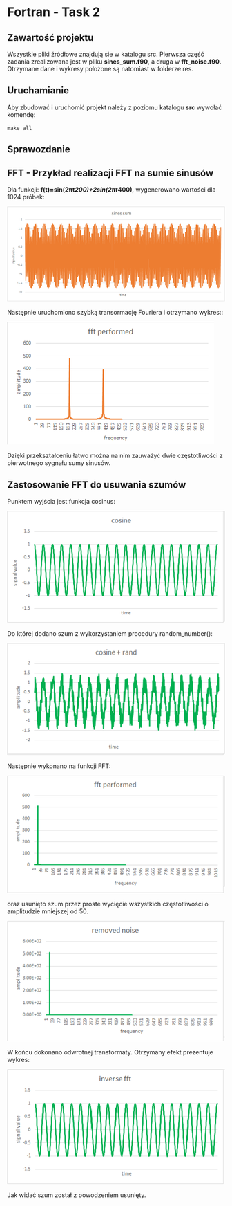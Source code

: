 # Fortran - Task 2

## Zawartość projektu
Wszystkie pliki źródłowe znajdują sie w katalogu src. Pierwsza część zadania zrealizowana jest w pliku **sines_sum.f90**, a druga w **fft_noise.f90**. Otrzymane dane i wykresy położone są natomiast w folderze res.

## Uruchamianie
Aby zbudować i uruchomić projekt należy z poziomu katalogu **src** wywołać komendę:
```
make all
```

## Sprawozdanie
## FFT - Przykład realizacji FFT na sumie sinusów

Dla funkcji:
**f(t)=sin(2πt*200)+2sin(2πt*400)**,
wygenerowano wartości dla 1024 próbek:

![alt text](https://github.com/maciek567/FFT---Fortran/blob/master/res/sines_sum.png)

Następnie uruchomiono szybką transormację Fouriera i otrzymano wykres::

![alt text](https://github.com/maciek567/FFT---Fortran/blob/master/res/sines_fft.png)

Dzięki przekształceniu łatwo można na nim zauważyć dwie częstotliwości z pierwotnego sygnału sumy sinusów.

## Zastosowanie FFT do usuwania szumów
Punktem wyjścia jest funkcja cosinus:

![alt text](https://github.com/maciek567/FFT---Fortran/blob/master/res/cosine.png)

Do której dodano szum z wykorzystaniem procedury random_number():

![alt text](https://github.com/maciek567/FFT---Fortran/blob/master/res/cosine_rand.png)

Następnie wykonano na funkcji FFT:

![alt text](https://github.com/maciek567/FFT---Fortran/blob/master/res/cosine_fft.png)

oraz usunięto szum przez proste wycięcie wszystkich częstotliwości o amplitudzie mniejszej od 50.

![alt text](https://github.com/maciek567/FFT---Fortran/blob/master/res/cosine_removed_noise.png)

W końcu dokonano odwrotnej transformaty. Otrzymany efekt prezentuje wykres:

![alt text](https://github.com/maciek567/FFT---Fortran/blob/master/res/cosine_inverse.png)

Jak widać szum został z powodzeniem usunięty.
